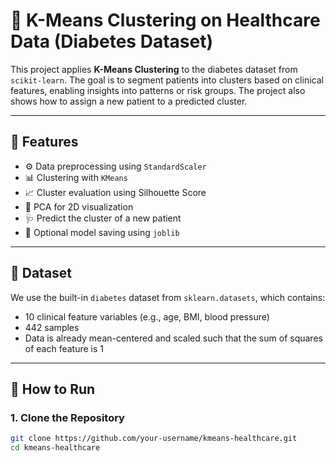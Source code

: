 # 🧠 K-Means Clustering on Healthcare Data (Diabetes Dataset)

This project applies **K-Means Clustering** to the diabetes dataset from `scikit-learn`. The goal is to segment patients into clusters based on clinical features, enabling insights into patterns or risk groups. The project also shows how to assign a new patient to a predicted cluster.

---

## 📌 Features

- ⚙️ Data preprocessing using `StandardScaler`
- 📊 Clustering with `KMeans`
- 📈 Cluster evaluation using Silhouette Score
- 🧬 PCA for 2D visualization
- 🩺 Predict the cluster of a new patient
- 💾 Optional model saving using `joblib`

---

## 📁 Dataset

We use the built-in `diabetes` dataset from `sklearn.datasets`, which contains:
- 10 clinical feature variables (e.g., age, BMI, blood pressure)
- 442 samples
- Data is already mean-centered and scaled such that the sum of squares of each feature is 1

---

## 🧪 How to Run

### 1. Clone the Repository

```bash
git clone https://github.com/your-username/kmeans-healthcare.git
cd kmeans-healthcare

